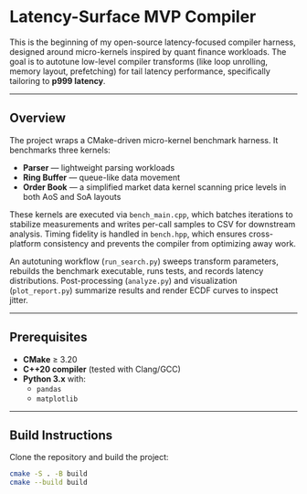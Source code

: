 # Latency-Surface MVP Compiler

This is the beginning of my open-source latency-focused compiler harness, designed around micro-kernels inspired by quant finance workloads. The goal is to autotune low-level compiler transforms (like loop unrolling, memory layout, prefetching) for tail latency performance, specifically tailoring to **p999 latency**.

---

## Overview

The project wraps a CMake-driven micro-kernel benchmark harness. It benchmarks three kernels:

- **Parser** — lightweight parsing workloads  
- **Ring Buffer** — queue-like data movement  
- **Order Book** — a simplified market data kernel scanning price levels in both AoS and SoA layouts  

These kernels are executed via `bench_main.cpp`, which batches iterations to stabilize measurements and writes per-call samples to CSV for downstream analysis. Timing fidelity is handled in `bench.hpp`, which ensures cross-platform consistency and prevents the compiler from optimizing away work.

An autotuning workflow (`run_search.py`) sweeps transform parameters, rebuilds the benchmark executable, runs tests, and records latency distributions. Post-processing (`analyze.py`) and visualization (`plot_report.py`) summarize results and render ECDF curves to inspect jitter.

---

## Prerequisites

- **CMake** ≥ 3.20  
- **C++20 compiler** (tested with Clang/GCC)  
- **Python 3.x** with:
  - `pandas`
  - `matplotlib`

---

## Build Instructions

Clone the repository and build the project:

```bash
cmake -S . -B build
cmake --build build
